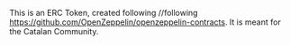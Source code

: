 This is an ERC Token, created following //following https://github.com/OpenZeppelin/openzeppelin-contracts.
It is meant for the Catalan Community.
